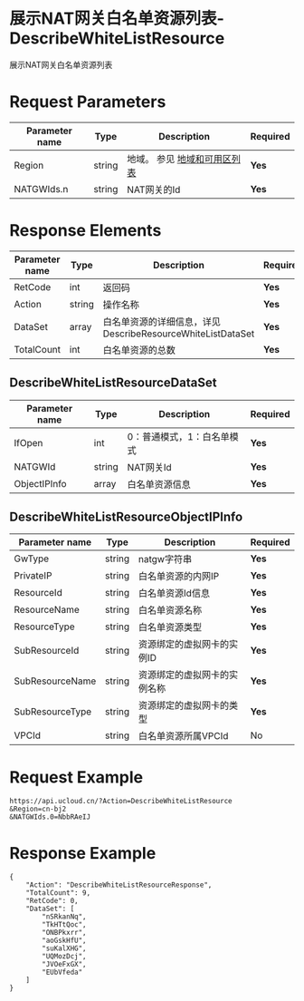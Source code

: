# 展示NAT网关白名单资源列表-DescribeWhiteListResource

展示NAT网关白名单资源列表

# Request Parameters
|Parameter name|Type|Description|Required|
|---|---|---|---|
|Region|string|地域。 参见 [地域和可用区列表](api/summary/regionlist)|**Yes**|
|NATGWIds.n|string|NAT网关的Id|**Yes**|

# Response Elements
|Parameter name|Type|Description|Required|
|---|---|---|---|
|RetCode|int|返回码|**Yes**|
|Action|string|操作名称|**Yes**|
|DataSet|array|白名单资源的详细信息，详见DescribeResourceWhiteListDataSet|**Yes**|
|TotalCount|int|白名单资源的总数|**Yes**|

## DescribeWhiteListResourceDataSet
|Parameter name|Type|Description|Required|
|---|---|---|---|
|IfOpen|int|0：普通模式，1：白名单模式|**Yes**|
|NATGWId|string|NAT网关Id|**Yes**|
|ObjectIPInfo|array|白名单资源信息|**Yes**|

## DescribeWhiteListResourceObjectIPInfo
|Parameter name|Type|Description|Required|
|---|---|---|---|
|GwType|string|natgw字符串|**Yes**|
|PrivateIP|string|白名单资源的内网IP|**Yes**|
|ResourceId|string|白名单资源Id信息|**Yes**|
|ResourceName|string|白名单资源名称|**Yes**|
|ResourceType|string|白名单资源类型|**Yes**|
|SubResourceId|string|资源绑定的虚拟网卡的实例ID|**Yes**|
|SubResourceName|string|资源绑定的虚拟网卡的实例名称|**Yes**|
|SubResourceType|string|资源绑定的虚拟网卡的类型|**Yes**|
|VPCId|string|白名单资源所属VPCId|No|

# Request Example
```
https://api.ucloud.cn/?Action=DescribeWhiteListResource
&Region=cn-bj2
&NATGWIds.0=NbbRAeIJ
```

# Response Example
```
{
    "Action": "DescribeWhiteListResourceResponse", 
    "TotalCount": 9, 
    "RetCode": 0, 
    "DataSet": [
        "nSRkanNq", 
        "TkHTtQoc", 
        "ONBPkxrr", 
        "aoGskHfU", 
        "suKalXHG", 
        "UQMozDcj", 
        "JVOeFxGX", 
        "EUbVfeda"
    ]
}
```

